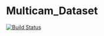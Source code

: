 # Multicam_Dataset
[![Build Status](https://rmc-jenkins.robotic.dlr.de/jenkins/buildStatus/icon?job=sewt-ma%2FMulticam_Dataset%2Fmaster)](https://rmc-jenkins.robotic.dlr.de/jenkins/job/sewt-ma/job/Multicam_Dataset/job/master/)
